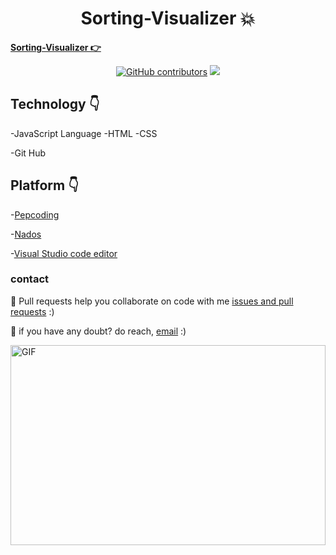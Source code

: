 
<h1 align="center">Sorting-Visualizer 💥</h1>

**[Sorting-Visualizer 👉](https://github.com/mukeshdani/Sorting-Visualizer)** 

<div align="center">

<a href="https://github.com/mukeshdani/Sorting-Visualizer"><img alt="GitHub contributors" src="https://img.shields.io/github/contributors/mukeshdani/Sorting-Visualizer?color=2b9348"></a>
<a href="https://github.com/mukeshdani/Sorting-Visualizer"><img src="https://img.shields.io/badge/language-JavaScript-green.svg"></a>

</div>



## Technology 👇
-JavaScript Language
-HTML
-CSS

-Git Hub 
 ## Platform 👇


-[Pepcoding](https://www.pepcoding.com/)

-[Nados](https://nados.pepcoding.com/)


-[Visual Studio code editor](https://code.visualstudio.com/)

### contact 
💼 Pull requests help you collaborate on code with me [issues and pull requests](https://github.com/mukeshdani/Sorting-Visualizer/pulls) :)

 💼 if you have any doubt? do reach, [email](mailto:mukeshdani00@gmail.com) :)



<img align="center" alt="GIF" src="images/giphy.gif" width="100%" height="320" />


